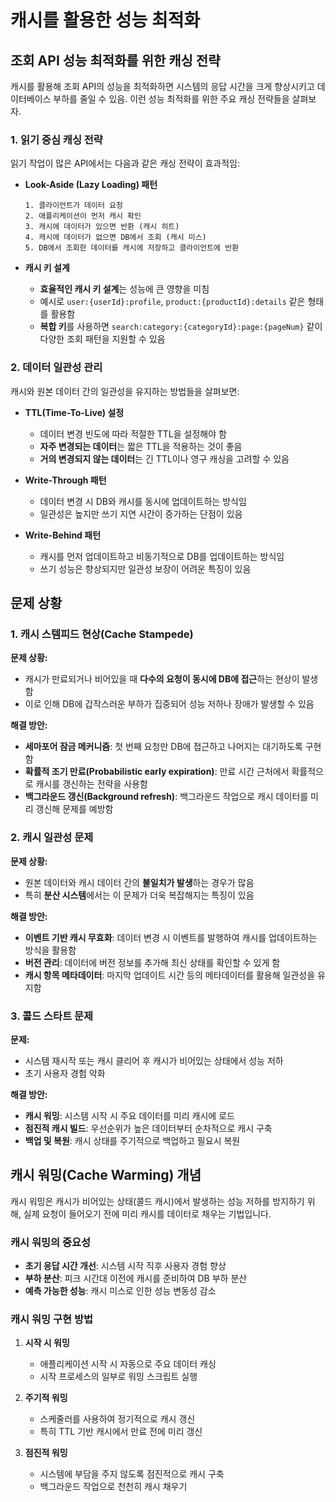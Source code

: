 # 캐시를 활용한 성능 최적화

## 조회 API 성능 최적화를 위한 캐싱 전략

캐시를 활용해 조회 API의 성능을 최적화하면 시스템의 응답 시간을 크게 향상시키고 데이터베이스 부하를 줄일 수 있음. 이런 성능 최적화를 위한 주요 캐싱 전략들을 살펴보자.

### 1. 읽기 중심 캐싱 전략

읽기 작업이 많은 API에서는 다음과 같은 캐싱 전략이 효과적임:

- **Look-Aside (Lazy Loading) 패턴**
  ```
  1. 클라이언트가 데이터 요청
  2. 애플리케이션이 먼저 캐시 확인
  3. 캐시에 데이터가 있으면 반환 (캐시 히트)
  4. 캐시에 데이터가 없으면 DB에서 조회 (캐시 미스)
  5. DB에서 조회한 데이터를 캐시에 저장하고 클라이언트에 반환
  ```
  
- **캐시 키 설계**
  - **효율적인 캐시 키 설계**는 성능에 큰 영향을 미침
  - 예시로 `user:{userId}:profile`, `product:{productId}:details` 같은 형태를 활용함
  - **복합 키**를 사용하면 `search:category:{categoryId}:page:{pageNum}` 같이 다양한 조회 패턴을 지원할 수 있음

### 2. 데이터 일관성 관리

캐시와 원본 데이터 간의 일관성을 유지하는 방법들을 살펴보면:

- **TTL(Time-To-Live) 설정**
  - 데이터 변경 빈도에 따라 적절한 TTL을 설정해야 함
  - **자주 변경되는 데이터**는 짧은 TTL을 적용하는 것이 좋음
  - **거의 변경되지 않는 데이터**는 긴 TTL이나 영구 캐싱을 고려할 수 있음

- **Write-Through 패턴**
  - 데이터 변경 시 DB와 캐시를 동시에 업데이트하는 방식임
  - 일관성은 높지만 쓰기 지연 시간이 증가하는 단점이 있음

- **Write-Behind 패턴**
  - 캐시를 먼저 업데이트하고 비동기적으로 DB를 업데이트하는 방식임
  - 쓰기 성능은 향상되지만 일관성 보장이 어려운 특징이 있음

## 문제 상황

### 1. 캐시 스템피드 현상(Cache Stampede)

**문제 상황:**
- 캐시가 만료되거나 비어있을 때 **다수의 요청이 동시에 DB에 접근**하는 현상이 발생함
- 이로 인해 DB에 갑작스러운 부하가 집중되어 성능 저하나 장애가 발생할 수 있음

**해결 방안:**
- **세마포어 잠금 메커니즘**: 첫 번째 요청만 DB에 접근하고 나머지는 대기하도록 구현함
- **확률적 조기 만료(Probabilistic early expiration)**: 만료 시간 근처에서 확률적으로 캐시를 갱신하는 전략을 사용함
- **백그라운드 갱신(Background refresh)**: 백그라운드 작업으로 캐시 데이터를 미리 갱신해 문제를 예방함

### 2. 캐시 일관성 문제

**문제 상황:**
- 원본 데이터와 캐시 데이터 간의 **불일치가 발생**하는 경우가 많음
- 특히 **분산 시스템**에서는 이 문제가 더욱 복잡해지는 특징이 있음

**해결 방안:**
- **이벤트 기반 캐시 무효화**: 데이터 변경 시 이벤트를 발행하여 캐시를 업데이트하는 방식을 활용함
- **버전 관리**: 데이터에 버전 정보를 추가해 최신 상태를 확인할 수 있게 함
- **캐시 항목 메타데이터**: 마지막 업데이트 시간 등의 메타데이터를 활용해 일관성을 유지함

### 3. 콜드 스타트 문제

**문제:**
- 시스템 재시작 또는 캐시 클리어 후 캐시가 비어있는 상태에서 성능 저하
- 초기 사용자 경험 악화

**해결 방안:**
- **캐시 워밍**: 시스템 시작 시 주요 데이터를 미리 캐시에 로드
- **점진적 캐시 빌드**: 우선순위가 높은 데이터부터 순차적으로 캐시 구축
- **백업 및 복원**: 캐시 상태를 주기적으로 백업하고 필요시 복원

## 캐시 워밍(Cache Warming) 개념

캐시 워밍은 캐시가 비어있는 상태(콜드 캐시)에서 발생하는 성능 저하를 방지하기 위해, 실제 요청이 들어오기 전에 미리 캐시를 데이터로 채우는 기법입니다.

### 캐시 워밍의 중요성

- **초기 응답 시간 개선**: 시스템 시작 직후 사용자 경험 향상
- **부하 분산**: 피크 시간대 이전에 캐시를 준비하여 DB 부하 분산
- **예측 가능한 성능**: 캐시 미스로 인한 성능 변동성 감소

### 캐시 워밍 구현 방법

1. **시작 시 워밍**
   - 애플리케이션 시작 시 자동으로 주요 데이터 캐싱
   - 시작 프로세스의 일부로 워밍 스크립트 실행

2. **주기적 워밍**
   - 스케줄러를 사용하여 정기적으로 캐시 갱신
   - 특히 TTL 기반 캐시에서 만료 전에 미리 갱신

3. **점진적 워밍**
   - 시스템에 부담을 주지 않도록 점진적으로 캐시 구축
   - 백그라운드 작업으로 천천히 캐시 채우기

